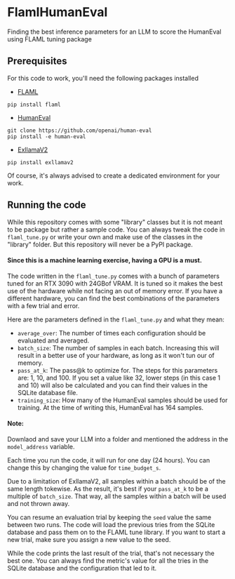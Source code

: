 # FlamlHumanEval
 Finding the best inference parameters for an LLM to score the HumanEval using FLAML tuning package

## Prerequisites
For this code to work, you'll need the following packages installed

* [FLAML](https://github.com/microsoft/FLAML)
  
```
pip install flaml
```

* [HumanEval](https://github.com/openai/human-eval)

```
git clone https://github.com/openai/human-eval
pip install -e human-eval
```

* [ExllamaV2](https://github.com/turboderp/exllamav2)

```
pip install exllamav2
```

Of course, it's always advised to create a dedicated environment for your work.

## Running the code

While this repository comes with some "library" classes but it is not meant to be package but rather a sample code. You can always tweak the code in `flaml_tune.py` or write your own and make use of the classes in the "library" folder. But this repository will never be a PyPI package.

#### Since this is a machine learning exercise, having a GPU is a must.

The code written in the `flaml_tune.py` comes with a bunch of parameters tuned for an RTX 3090 with 24GBof VRAM. It is tuned so it makes the best use of the hardware while not facing an out of memory error. If you have a different hardware, you can find the best combinations of the parameters with a few trial and error.

Here are the parameters defined in the `flaml_tune.py` and what they mean:

* `average_over`: The number of times each configuration should be evaluated and averaged.
* `batch_size`: The number of samples in each batch. Increasing this will result in a better use of your hardware, as long as it won't tun our of memory.
* `pass_at_k`: The pass@k to optimize for. The steps for this parameters are: 1, 10, and 100. If you set a value like 32, lower steps (in this case 1 and 10) will also be calculated and you can find their values in the SQLite database file.
* `training_size`: How many of the HumanEval samples should be used for training. At the time of writing this, HumanEval has 164 samples.

#### Note:

Downlaod and save your LLM into a folder and mentioned the address in the `model_address` variable.

Each time you run the code, it will run for one day (24 hours). You can change this by changing the value for `time_budget_s`.

Due to a limitation of ExllamaV2, all samples within a batch should be of the same length tokewise. As the result, it's best if your `pass_at_k` to be a multiple of `batch_size`. That way, all the samples within a batch will be used and not thrown away.

You can resume an evaluation trial by keeping the `seed` value the same between two runs. The code will load the previous tries from the SQLite database and pass them on to the FLAML tune library. If you want to start a new trial, make sure you assign a new value to the seed.

While the code prints the last result of the trial, that's not necessary the best one. You can always find the metric's value for all the tries in the SQLite database and the configuration that led to it.
